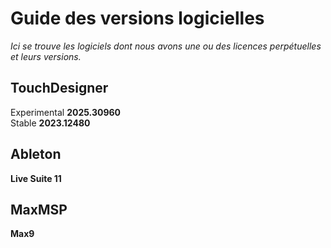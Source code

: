 # Guide des versions logicielles
*Ici se trouve les logiciels dont nous avons une ou des licences perpétuelles et leurs versions.*
## TouchDesigner 
Experimental **2025.30960**
<br>
Stable **2023.12480**

## Ableton
**Live Suite 11**

## MaxMSP
**Max9**
